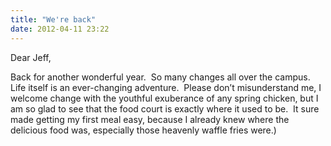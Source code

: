```yaml
---
title: "We're back"
date: 2012-04-11 23:22
---
```

Dear Jeff, 

Back for another wonderful year.&nbsp; So many changes all over the campus.&nbsp; Life itself is an ever-changing adventure.&nbsp; Please don’t misunderstand me, I welcome change with the youthful exuberance of any spring chicken, but I am so glad to see that the food court is exactly where it used to be.&nbsp; It sure made getting my first meal easy, because I already knew where the delicious food was, especially those heavenly waffle fries were.)
